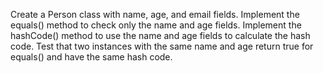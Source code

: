 Create a Person class with name, age, and email fields. Implement the equals() method to check only the name and age
fields. Implement the hashCode() method to use the name and age fields to calculate the hash code. Test that two
instances with the same name and age return true for equals() and have the same hash code.